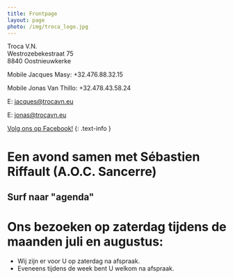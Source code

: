 ```yaml
---
title: Frontpage 
layout: page
photo: /img/troca_logo.jpg
---
```

Troca V.N.  
Westrozebekestraat 75  
8840 Oostnieuwkerke

Mobile Jacques Masy: +32.476.88.32.15
 
Mobile Jonas Van Thillo: +32.478.43.58.24
 
E: jacques@trocavn.eu

E: jonas@trocavn.eu

[Volg ons op Facebook!](http://www.facebook.be/TrocaVinsNaturels)
{: .text-info }

Een avond samen met Sébastien Riffault (A.O.C. Sancerre)
========================================================
Surf naar "agenda"
------------------

Ons bezoeken op zaterdag tijdens de maanden juli en augustus:
=============================================================  
* Wij zijn er voor U op zaterdag na afspraak.
* Eveneens tijdens de week bent U welkom na afspraak.







